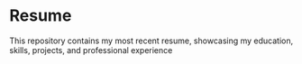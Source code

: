 # Resume
This repository contains my most recent resume, showcasing my education, skills, projects, and professional experience
